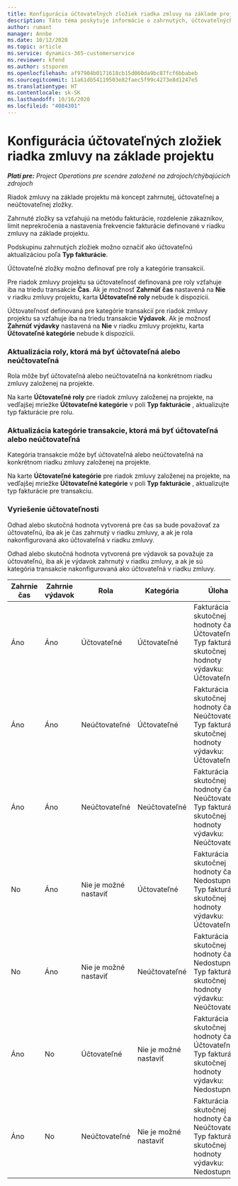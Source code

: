 ```yaml
---
title: Konfigurácia účtovateľných zložiek riadka zmluvy na základe projektu
description: Táto téma poskytuje informácie o zahrnutých, účtovateľných a neúčtovateľných zložkách v riadkoch zmluvy.
author: rumant
manager: Annbe
ms.date: 10/12/2020
ms.topic: article
ms.service: dynamics-365-customerservice
ms.reviewer: kfend
ms.author: stsporen
ms.openlocfilehash: af97904b0171618cb15d060da9bc87fcf6bbabeb
ms.sourcegitcommit: 11a61db54119503e82faec5f99c4273e8d1247e5
ms.translationtype: HT
ms.contentlocale: sk-SK
ms.lasthandoff: 10/16/2020
ms.locfileid: "4084301"
---
```

# <a name="configure-chargeable-components-of-a-project-based-contract-line"></a>Konfigurácia účtovateľných zložiek riadka zmluvy na základe projektu

_**Platí pre:** Project Operations pre scenáre založené na zdrojoch/chýbajúcich zdrojoch_

Riadok zmluvy na základe projektu má koncept zahrnutej, účtovateľnej a neúčtovateľnej zložky.

Zahrnuté zložky sa vzťahujú na metódu fakturácie, rozdelenie zákazníkov, limit neprekročenia a nastavenia frekvencie fakturácie definované v riadku zmluvy na základe projektu.

Podskupinu zahrnutých zložiek možno označiť ako účtovateľnú aktualizáciou poľa **Typ fakturácie**.

Účtovateľné zložky možno definovať pre roly a kategórie transakcií.

Pre riadok zmluvy projektu sa účtovateľnosť definovaná pre roly vzťahuje iba na triedu transakcie **Čas**. Ak je možnosť **Zahrnúť čas** nastavená na **Nie** v riadku zmluvy projektu, karta **Účtovateľné roly** nebude k dispozícii.

Účtovateľnosť definovaná pre kategórie transakcií pre riadok zmluvy projektu sa vzťahuje iba na triedu transakcie **Výdavok**. Ak je možnosť **Zahrnúť výdavky** nastavená na **Nie** v riadku zmluvy projektu, karta **Účtovateľné kategórie** nebude k dispozícii.

### <a name="update-a-role-to-be-chargeable-or-non-chargeable"></a>Aktualizácia roly, ktorá má byť účtovateľná alebo neúčtovateľná

Rola môže byť účtovateľná alebo neúčtovateľná na konkrétnom riadku zmluvy založenej na projekte.

Na karte **Účtovateľné roly** pre riadok zmluvy založenej na projekte, na vedľajšej mriežke **Účtovateľné kategórie** v poli **Typ fakturácie** , aktualizujte typ fakturácie pre rolu.

### <a name="update-a-transaction-category-to-be-chargeable-or-non-chargeable"></a>Aktualizácia kategórie transakcie, ktorá má byť účtovateľná alebo neúčtovateľná

Kategória transakcie môže byť účtovateľná alebo neúčtovateľná na konkrétnom riadku zmluvy založenej na projekte.

Na karte **Účtovateľné kategórie** pre riadok zmluvy založenej na projekte, na vedľajšej mriežke **Účtovateľné kategórie** v poli **Typ fakturácie** , aktualizujte typ fakturácie pre transakciu.

### <a name="resolve-chargeability"></a>Vyriešenie účtovateľnosti

Odhad alebo skutočná hodnota vytvorená pre čas sa bude považovať za účtovateľnú, iba ak je čas zahrnutý v riadku zmluvy, a ak je rola nakonfigurovaná ako účtovateľná v riadku zmluvy.

Odhad alebo skutočná hodnota vytvorená pre výdavok sa považuje za účtovateľnú, iba ak je výdavok zahrnutý v riadku zmluvy, a ak je sú kategória transakcie nakonfigurovaná ako účtovateľná v riadku zmluvy.

| Zahrnie čas | Zahrnie výdavok | Rola | Kategória | Úloha |
| --- | --- | --- | --- | --- |
| Áno | Áno | Účtovateľné | Účtovateľné | Fakturácia skutočnej hodnoty času: Účtovateľné </br>Typ fakturácie skutočnej hodnoty výdavku: Účtovateľné |
| Áno | Áno | Neúčtovateľné | Účtovateľné | Fakturácia skutočnej hodnoty času: Neúčtovateľné </br>Typ fakturácie skutočnej hodnoty výdavku: Účtovateľné |
| Áno | Áno | Neúčtovateľné | Neúčtovateľné | Fakturácia skutočnej hodnoty času: Neúčtovateľné </br>Typ fakturácie skutočnej hodnoty výdavku: Neúčtovateľné |
| No | Áno | Nie je možné nastaviť | Účtovateľné | Fakturácia skutočnej hodnoty času: Nedostupné </br>Typ fakturácie skutočnej hodnoty výdavku: Účtovateľné |
| No | Áno | Nie je možné nastaviť | Neúčtovateľné | Fakturácia skutočnej hodnoty času: Nedostupné </br>Typ fakturácie skutočnej hodnoty výdavku: Neúčtovateľné |
| Áno | No | Účtovateľné | Nie je možné nastaviť | Fakturácia skutočnej hodnoty času: Účtovateľné </br>Typ fakturácie skutočnej hodnoty výdavku: Nedostupné |
| Áno | No | Neúčtovateľné | Nie je možné nastaviť | Fakturácia skutočnej hodnoty času: Neúčtovateľné </br> Typ fakturácie skutočnej hodnoty výdavku: Nedostupné |
